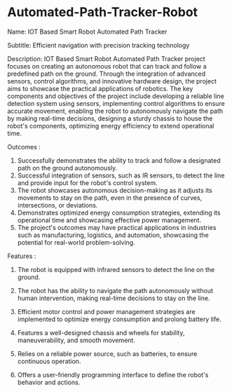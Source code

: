 # Automated-Path-Tracker-Robot
Name: IOT Based Smart Robot Automated Path Tracker

Subtitle: Efficient navigation with precision tracking technology

Description:
IOT Based Smart Robot Automated Path Tracker project focuses on creating an autonomous robot that can track and follow a predefined path on the ground. Through the integration of advanced sensors, control algorithms, and innovative hardware design, the project aims to showcase the practical applications of robotics.
The key components and objectives of the project include developing a reliable line detection system using sensors, implementing control algorithms to ensure accurate movement, enabling the robot to autonomously navigate the path by making real-time decisions, designing a sturdy chassis to house the robot's components, optimizing energy efficiency to extend operational time.

Outcomes :
1. Successfully demonstrates the ability to track and follow a designated path on the ground autonomously.
2. Successful integration of sensors, such as IR sensors, to detect the line and provide input for the robot's control system.
3. The robot showcases autonomous decision-making as it adjusts its movements to stay on the path, even in the presence of curves, intersections, or deviations.
4. Demonstrates optimized energy consumption strategies, extending its operational time and showcasing effective power management.
5. The project's outcomes may have practical applications in industries such as manufacturing, logistics, and automation, showcasing the potential for real-world problem-solving.

Features :
1. The robot is equipped with infrared sensors to detect the line on the ground.
 
2. The robot has the ability to navigate the path autonomously without human intervention, making real-time decisions to stay on the line.
   
3. Efficient motor control and power management strategies are implemented to optimize energy consumption and prolong battery life.

4. Features a well-designed chassis and wheels for stability, maneuverability, and smooth movement.

5. Relies on a reliable power source, such as batteries, to ensure continuous operation.

6. Offers a user-friendly programming interface to define the robot's behavior and actions.
